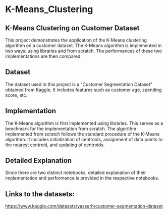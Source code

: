 # K-Means_Clustering



## K-Means Clustering on Customer Dataset

This project demonstrates the application of the K-Means clustering algorithm on a customer dataset. The K-Means algorithm is implemented in two ways: using libraries and from scratch. The performances of these two implementations are then compared.

## Dataset

The dataset used in this project is a "Customer Segmentation Dataset" obtained from Kaggle. It includes features such as customer age, spending score, etc.

## Implementation

The K-Means algorithm is first implemented using libraries. This serves as a benchmark for the implementation from scratch. The algorithm implemented from scratch follows the standard procedure of the K-Means algorithm. It includes initialization of centroids, assignment of data points to the nearest centroid, and updating of centroids.

## Detailed Explanation

Since there are two distinct notebooks, detailed explanation of their implementation and performance is provided in the respective notebooks.



## Links to the datasets:
https://www.kaggle.com/datasets/yasserh/customer-segmentation-dataset

